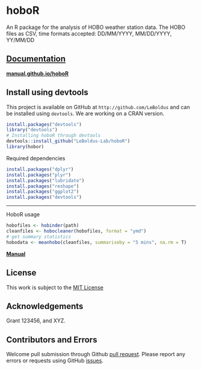 # hoboR
An R package for the analysis of  HOBO weather station data.
The HOBO files as CSV, time formats accepted: DD/MM/YYYY, MM/DD/YYYY, YY/MM/DD

## [Documentation](https://leboldus-lab.github.io/hoboR/)

[**manual.github.io/hoboR**](https://leboldus-lab.github.io/hoboR/)

## Install using devtools

This project is available on GitHub at `http://github.com/LeBoldus` and can be installed using `devtools`. We are working on a CRAN version.

```R
install.packages("devtools")
library("devtools")
# Installing hoboR through devtools
devtools::install_github("LeBoldus-Lab/hoboR")
library(hobor)
```

Required dependencies
```r
install.packages("dplyr")
install.packages("plyr")
install.packages("lubridate")
install.packages("reshape")
install.packages("ggplot2")
install.packages("devtools")
```

------ 
HoboR usage

```R
hobofiles <- hobinder(path)
cleanfiles <- hobocleaner(hobofiles, format = "ymd")
# get summary statistics
hobodata <- meanhobo(cleanfiles, summariseby = "5 mins", na.rm = T)
```
[**Manual**](https://leboldus-lab.github.io/hoboR/)


## License

This work is subject to the [MIT License](https://github.com/LeBoldus-Lab/hoboR/blob/main/LICENSE.md)

## Acknowledgements

Grant 123456, and XYZ.

## Contributors and Errors

Welcome pull submission through Github [pull request](https://help.github.com/articles/using-pull-requests/).
Please report any errors or requests using GitHub [issues](https://github.com/LeBoldus_Lab/hoboR/issues).
